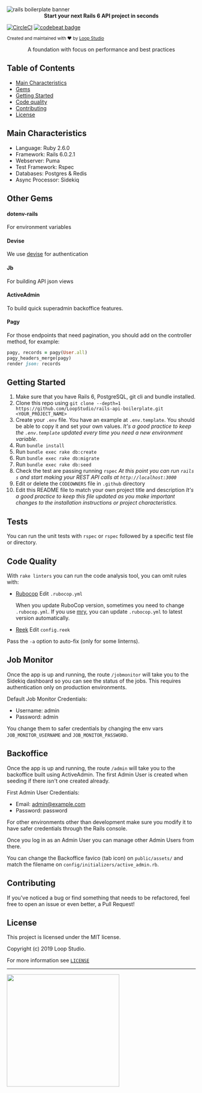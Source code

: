<img src="https://user-images.githubusercontent.com/31075855/70083079-85d3c400-15ea-11ea-9199-e43730a5a9e7.jpg" alt="rails boilerplate banner" align="center" />

<div align="center"><strong>Start your next Rails 6 API project in seconds</strong></div>

[![CircleCI](https://circleci.com/gh/LoopStudio/rails-api-boilerplate/tree/master.svg?style=svg&circle-token=de33ad2b6d5c55959e90ad4fd4edd4120da1070b)](https://circleci.com/gh/LoopStudio/rails-api-boilerplate/tree/master)
[![codebeat badge](https://codebeat.co/badges/e53fcb54-2d0e-4bad-a4e4-c867f9e36354)](https://codebeat.co/a/loopstudio/projects/github-com-loopstudio-rails-api-boilerplate-master)

<sub> Created and maintained with ❤️ by <a href="[https://loopstudio.dev/](https://loopstudio.dev/)">Loop Studio</a> </sub>

<div align="center">A foundation with focus on performance and best practices</div>

## Table of Contents

- [Main Characteristics](#main-characteristics)
- [Gems](#gems)
- [Getting Started](#getting-started)
- [Code quality](#code-quality)
- [Contributing](#contributing)
- [License](#license)

## Main Characteristics

- Language: Ruby 2.6.0
- Framework: Rails 6.0.2.1
- Webserver: Puma
- Test Framework: Rspec
- Databases: Postgres & Redis
- Async Processor: Sidekiq

## Other Gems

#### dotenv-rails
For environment variables

#### Devise
We use [devise](https://github.com/plataformatec/devise) for authentication

#### Jb
For building API json views

#### ActiveAdmin
To build quick superadmin backoffice features.

#### Pagy
For those endpoints that need pagination, you should add on the controller method, for example:
```ruby
pagy, records = pagy(User.all)
pagy_headers_merge(pagy)
render json: records
```

## Getting Started

1.  Make sure that you have Rails 6, PostgreSQL, git cli and bundle installed.
2.  Clone this repo using `git clone --depth=1 https://github.com/LoopStudio/rails-api-boilerplate.git <YOUR_PROJECT_NAME>`
3.  Create your `.env` file. You have an example at `.env.template`. You should be able to copy it and set your own values.
    _It's a good practice to keep the `.env.template` updated every time you need a new environment variable._
4.  Run `bundle install`
5.  Run `bundle exec rake db:create`
6.  Run `bundle exec rake db:migrate`
7.  Run `bundle exec rake db:seed`
8.  Check the test are passing running `rspec`
    _At this point you can run `rails s`  and start making your REST API calls at `http://localhost:3000`_
9.  Edit or delete the `CODEOWNERS` file in `.github` directory
10. Edit this README file to match your own project title and description
 _It's a good practice to keep this file updated as you make important changes to the installation instructions or project characteristics._

## Tests

You can run the unit tests with `rspec` or `rspec` followed by a specific test file or directory.


## Code Quality

With `rake linters` you can run the code analysis tool, you can omit rules with:

- [Rubocop](https://github.com/bbatsov/rubocop/blob/master/config/default.yml) Edit `.rubocop.yml`

  When you update RuboCop version, sometimes you need to change `.rubocop.yml`. If you use [mry](https://github.com/pocke/mry), you can update `.rubocop.yml` to latest version automatically.

- [Reek](https://github.com/troessner/reek#configuration-file) Edit `config.reek`

Pass the `-a` option to auto-fix (only for some linterns).

## Job Monitor

Once the app is up and running, the route `/jobmonitor` will take you to the Sidekiq dashboard so you can see the status of the jobs.
This requires authentication only on production environments.

Default Job Monitor Credentials:
* Username: admin
* Password: admin

You change them to safer credentials by changing the env vars `JOB_MONITOR_USERNAME` and `JOB_MONITOR_PASSWORD`.

## Backoffice

Once the app is up and running, the route `/admin` will take you to the backoffice built using ActiveAdmin.
The first Admin User is created when seeding if there isn't one created already.

First Admin User Credentials:
* Email: admin@example.com
* Password: password

For other environments other than development make sure you modify it to have safer credentials through the Rails console.

Once you log in as an Admin User you can manage other Admin Users from there.

You can change the Backoffice favico (tab icon) on `public/assets/` and match the filename on `config/initializers/active_admin.rb`.

## Contributing

If you've noticed a bug or find something that needs to be refactored, feel free to open an issue or even better, a Pull Request!

## License

This project is licensed under the MIT license.

Copyright (c) 2019 Loop Studio.

For more information see [`LICENSE`](LICENSE)

---------

[<img src='https://loopstudio.dev/wp-content/uploads/2019/05/logoblack.png' width='300'/>](https://loopstudio.dev)
